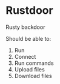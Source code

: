 # Rustdoor
Rusty backdoor


Should be able to:
1. Run
2. Connect
3. Run commands
4. Upload files
5. Download files
